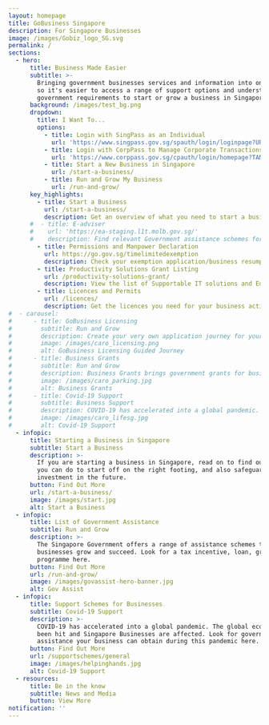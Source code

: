 ```yaml
---
layout: homepage
title: GoBusiness Singapore
description: For Singapore Businesses
image: /images/Gobiz_logo_SG.svg
permalink: /
sections:
  - hero:
      title: Business Made Easier
      subtitle: >-
        Bringing government businesses services and information into one place,
        so it's easier to access a range of support options and understand the
        government requirements to start or grow a business in Singapore.
      background: /images/test_bg.png
      dropdown:
        title: I Want To...
        options:
          - title: Login with SingPass as an Individual
            url: 'https://www.singpass.gov.sg/spauth/login/loginpage?URL=%2F&TAM_OP=login'
          - title: Login with CorpPass to Manage Corporate Transactions
            url: 'https://www.corppass.gov.sg/cpauth/login/homepage?TAM_OP=login'
          - title: Start a New Business in Singapore
            url: /start-a-business/
          - title: Run and Grow My Business
            url: /run-and-grow/
      key_highlights:
        - title: Start a Business
          url: /start-a-business/
          description: Get an overview of what you need to start a business in Singapore
      #  - title: E-adviser
      #    url: 'https://ea-staging.l1t.molb.gov.sg/'
      #    description: Find relevant Government assistance schemes for your business needs
        - title: Permissions and Manpower Declaration
          url: https://go.gov.sg/timelimitedexemption
          description: Check your exemption application/business resumption status and submit manpower details.
        - title: Productivity Solutions Grant Listing
          url: /productivity-solutions-grant/
          description: View the list of Supportable IT solutions and Equipment
        - title: Licences and Permits
          url: /licences/
          description: Get the licences you need for your business activities
#  - carousel:
#      - title: GoBusiness Licensing
#        subtitle: Run and Grow
#        description: Create your very own application journey for your business. It tells you which licences you’ll need and maps out the order in which to apply for them. No more confusion when you have a step-by-step plan now, your business is off to a smooth start. <a href="https://www.gobusiness.gov.sg/licences/" target="_blank" style="color:#037e8a">Find Out More</a>
#        image: /images/caro_licensing.png
#        alt: GoBusiness Licensing Guided Journey
#      - title: Business Grants
#        subtitle: Run and Grow
#        description: Business Grants brings government grants for businesses into one place, so it's easier to find and apply for the grants you need. The Portal is brought to you by Ministry Of Finance, Ministry Of Trade And Industry and Government Technology Agency. <a href="/business-grants/" target="_blank" style="color:#037e8a">Find Out More</a>
#        image: /images/caro_parking.jpg
#        alt: Business Grants
#      - title: Covid-19 Support
#        subtitle: Business Support
#        description: COVID-19 has accelerated into a global pandemic. The global economy has been hit and Singapore Businesses are affected. Look for government assistance your business can obtain during this pandemic here. <a href="https://www.gobusiness.gov.sg/supportschemes/general" target="_blank" style="color:#037e8a">Find Out More</a>
#        image: /images/caro_lifesg.jpg
#        alt: Covid-19 Support
  - infopic:
      title: Starting a Business in Singapore
      subtitle: Start a Business
      description: >-
        If you are starting a business in Singapore, read on to find out what
        you can do to start off on the right footing, and also safeguard your
        investment in the future.
      button: Find Out More
      url: /start-a-business/
      image: /images/start.jpg
      alt: Start a Business
  - infopic:
      title: List of Government Assistance
      subtitle: Run and Grow
      description: >-
        The Singapore Government offers a range of assistance schemes to help
        businesses grow and succeed. Look for a tax incentive, loan, grant, or
        programme here.
      button: Find Out More
      url: /run-and-grow/
      image: /images/govassist-hero-banner.jpg
      alt: Gov Assist
  - infopic:
      title: Support Schemes for Businesses
      subtitle: Covid-19 Support
      description: >-
        COVID-19 has accelerated into a global pandemic. The global economy has
        been hit and Singapore Businesses are affected. Look for government
        assistance your business can obtain during this pandemic here.
      button: Find Out More
      url: /supportschemes/general
      image: /images/helpinghands.jpg
      alt: Covid-19 Support
  - resources:
      title: Be in the know
      subtitle: News and Media
      button: View More
notification: ''
---
```

